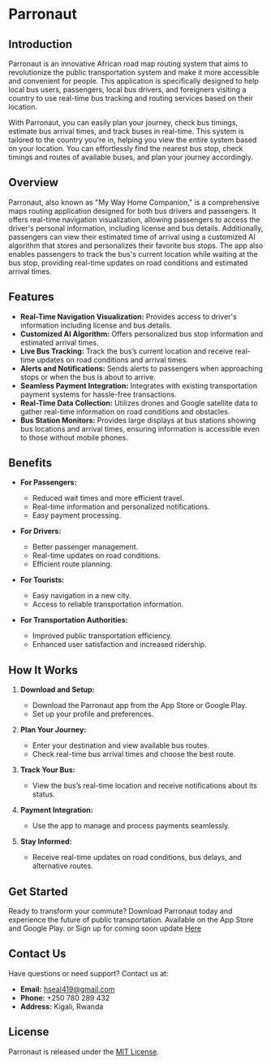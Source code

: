 # Parronaut

## Introduction

Parronaut is an innovative African road map routing system that aims to revolutionize the public transportation system and make it more accessible and convenient for people. This application is specifically designed to help local bus users, passengers, local bus drivers, and foreigners visiting a country to use real-time bus tracking and routing services based on their location.

With Parronaut, you can easily plan your journey, check bus timings, estimate bus arrival times, and track buses in real-time. This system is tailored to the country you're in, helping you view the entire system based on your location. You can effortlessly find the nearest bus stop, check timings and routes of available buses, and plan your journey accordingly.

## Overview

Parronaut, also known as "My Way Home Companion," is a comprehensive maps routing application designed for both bus drivers and passengers. It offers real-time navigation visualization, allowing passengers to access the driver's personal information, including license and bus details. Additionally, passengers can view their estimated time of arrival using a customized AI algorithm that stores and personalizes their favorite bus stops. The app also enables passengers to track the bus's current location while waiting at the bus stop, providing real-time updates on road conditions and estimated arrival times.

## Features

- **Real-Time Navigation Visualization:** Provides access to driver's information including license and bus details.
- **Customized AI Algorithm:** Offers personalized bus stop information and estimated arrival times.
- **Live Bus Tracking:** Track the bus’s current location and receive real-time updates on road conditions and arrival times.
- **Alerts and Notifications:** Sends alerts to passengers when approaching stops or when the bus is about to arrive.
- **Seamless Payment Integration:** Integrates with existing transportation payment systems for hassle-free transactions.
- **Real-Time Data Collection:** Utilizes drones and Google satellite data to gather real-time information on road conditions and obstacles.
- **Bus Station Monitors:** Provides large displays at bus stations showing bus locations and arrival times, ensuring information is accessible even to those without mobile phones.

## Benefits

- **For Passengers:**
  - Reduced wait times and more efficient travel.
  - Real-time information and personalized notifications.
  - Easy payment processing.
  
- **For Drivers:**
  - Better passenger management.
  - Real-time updates on road conditions.
  - Efficient route planning.

- **For Tourists:**
  - Easy navigation in a new city.
  - Access to reliable transportation information.

- **For Transportation Authorities:**
  - Improved public transportation efficiency.
  - Enhanced user satisfaction and increased ridership.

## How It Works

1. **Download and Setup:**
   - Download the Parronaut app from the App Store or Google Play.
   - Set up your profile and preferences.

2. **Plan Your Journey:**
   - Enter your destination and view available bus routes.
   - Check real-time bus arrival times and choose the best route.

3. **Track Your Bus:**
   - View the bus’s real-time location and receive notifications about its status.

4. **Payment Integration:**
   - Use the app to manage and process payments seamlessly.

5. **Stay Informed:**
   - Receive real-time updates on road conditions, bus delays, and alternative routes.

## Get Started

Ready to transform your commute? Download Parronaut today and experience the future of public transportation. Available on the App Store and Google Play. or Sign up for coming soon update [Here](https://forms.gle/fGErm22C27VfR5ZQA)

## Contact Us

Have questions or need support? Contact us at:
- **Email:** hseal419@gmail.com
- **Phone:** +250 780 289 432
- **Address:** Kigali, Rwanda

## License

Parronaut is released under the [MIT License](LICENSE).
